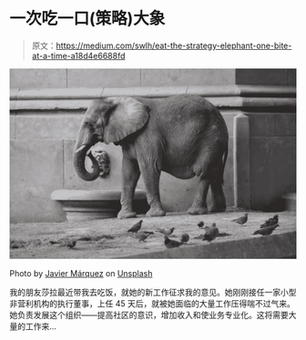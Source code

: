 # 一次吃一口(策略)大象

> 原文：<https://medium.com/swlh/eat-the-strategy-elephant-one-bite-at-a-time-a18d4e6688fd>

![](img/60cd05f970ad073a2a96a17df206e20a.png)

Photo by [Javier Márquez](https://unsplash.com/@jav0111?utm_source=unsplash&utm_medium=referral&utm_content=creditCopyText) on [Unsplash](https://unsplash.com/search/photos/elephant?utm_source=unsplash&utm_medium=referral&utm_content=creditCopyText)

我的朋友莎拉最近带我去吃饭，就她的新工作征求我的意见。她刚刚接任一家小型非营利机构的执行董事，上任 45 天后，就被她面临的大量工作压得喘不过气来。她负责发展这个组织——提高社区的意识，增加收入和使业务专业化。这将需要大量的工作来…